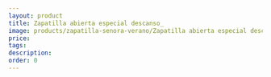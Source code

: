 ```yaml
---
layout: product
title: Zapatilla abierta especial descanso_
image: products/zapatilla-senora-verano/Zapatilla abierta especial descanso_.jpeg
price: 
tags: 
description: 
order: 0
---
```

